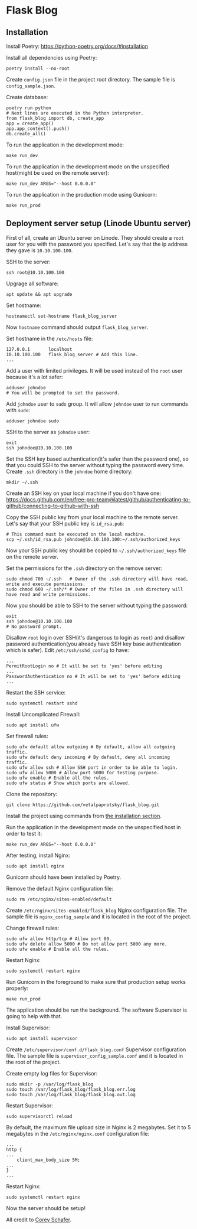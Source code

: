 # Flask Blog


## Installation

Install Poetry:
https://python-poetry.org/docs/#installation


Install all dependencies using Poetry:
```
poetry install --no-root
```


Create `config.json` file in the project root directory. The sample file is `config_sample.json`.


Create database:
```
poetry run python
# Next lines are executed in the Python interpreter.
from flask_blog import db, create_app
app = create_app()
app.app_context().push()
db.create_all()
```


To run the application in the development mode:
```
make run_dev
```


To run the application in the development mode on the unspecified host(might be used on the remote server):
```
make run_dev ARGS="--host 0.0.0.0"
```


To run the application in the production mode using Gunicorn:
```
make run_prod
```


## Deployment server setup (Linode Ubuntu server)

First of all, create an Ubuntu server on Linode. They should create a `root` user for you with the password you specified. Let's say that the ip address they gave is `10.10.100.100`.


SSH to the server:
```
ssh root@10.10.100.100
```


Upgrage all software:
```
apt update && apt upgrade
```


Set hostname:
```
hostnamectl set-hostname flask_blog_server
```


Now `hostname` command should output `flask_blog_server`.


Set hostname in the `/etc/hosts` file:
```
127.0.0.1       localhost
10.10.100.100   flask_blog_server # Add this line.
...
```


Add a user with limited privileges. It will be used instead of the `root` user because it's a lot safer:
```
adduser johndoe
# You will be prompted to set the password.
```


Add `johndoe` user to `sudo` group. It will allow `johndoe` user to run commands with `sudo`:
```
adduser johndoe sudo
```


SSH to the server as `johndoe` user:
```
exit
ssh johndoe@10.10.100.100
```


Set the SSH key based authentication(it's safer than the password one), so that you could SSH to the server without typing the password every time. Create `.ssh` directory in the `johndoe` home directory:
```
mkdir ~/.ssh
```


Create an SSH key on your local machine if you don't have one:
https://docs.github.com/en/free-pro-team@latest/github/authenticating-to-github/connecting-to-github-with-ssh


Copy the SSH public key from your local machine to the remote server. Let's say that your SSH public key is `id_rsa.pub`:
```
# This command must be executed on the local machine.
scp ~/.ssh/id_rsa.pub johndoe@10.10.100.100:~/.ssh/authorized_keys
```

Now your SSH public key should be copied to `~/.ssh/authorized_keys` file on the remote server.


Set the permissions for the `.ssh` directory on the remove server:
```
sudo chmod 700 ~/.ssh   # Owner of the .ssh directory will have read, write and execute permissions.
sudo chmod 600 ~/.ssh/* # Owner of the files in .ssh directory will have read and write permissions.
```


Now you should be able to SSH to the server without typing the password:
```
exit
ssh johndoe@10.10.100.100
# No password prompt.
```


Disallow `root` login over SSH(it's dangerous to login as `root`) and disallow password authentication(you already have SSH key base authentication which is safer). Edit `/etc/ssh/sshd_config` to have:
```
...
PermitRootLogin no # It will be set to 'yes' before editing
...
PasswordAuthentication no # It will be set to 'yes' before editing
...
```


Restart the SSH service:
```
sudo systemctl restart sshd
```


Install Uncomplicated Firewall:
```
sudo apt install ufw
```


Set firewall rules:
```
sudo ufw default allow outgoing # By default, allow all outgoing traffic.
sudo ufw default deny incoming # By default, deny all incoming traffic.
sudo ufw allow ssh # Allow SSH port in order to be able to login.
sudo ufw allow 5000 # Allow port 5000 for testing purpose.
sudo ufw enable # Enable all the rules.
sudo ufw status # Show which ports are allowed.
```


Clone the repository:
```
git clone https://github.com/vetalpaprotsky/flask_blog.git
```


Install the project using commands from [the installation section](#Installation).


Run the application in the development mode on the unspecified host in order to test it:
```
make run_dev ARGS="--host 0.0.0.0"
```


After testing, install Nginx:
```
sudo apt install nginx
```


Gunicorn should have been installed by Poetry.


Remove the default Nginx configuration file:
```
sudo rm /etc/nginx/sites-enabled/default
```


Create `/etc/nginx/sites-enabled/flask_blog` Nginx configuration file. The sample file is `nginx_config_sample` and it is located in the root of the project.


Change firewall rules:
```
sudo ufw allow http/tcp # Allow port 80.
sudo ufw delete allow 5000 # Do not allow port 5000 any more.
sudo ufw enable # Enable all the rules.
```


Restart Nginx:
```
sudo systemctl restart nginx
```


Run Gunicorn in the foreground to make sure that production setup works properly:
```
make run_prod
```


The application should be run the background. The software Supervisor is going to help with that.


Install Supervisor:
```
sudo apt install supervisor
```


Create `/etc/supervisor/conf.d/flask_blog.conf` Supervisor configuration file. The sample file is `supervisor_config_sample.conf` and it is located in the root of the project.


Create empty log files for Supervisor:
```
sudo mkdir -p /var/log/flask_blog
sudo touch /var/log/flask_blog/flask_blog.err.log
sudo touch /var/log/flask_blog/flask_blog.out.log
```


Restart Supervisor:
```
sudo supervisorctl reload
```


By default, the maximum file upload size in Nginx is 2 megabytes. Set it to 5 megabytes in the `/etc/nginx/nginx.conf` configuration file:
```
...
http {
...
    client_max_body_size 5M;
...
}
...
```


Restart Nginx:
```
sudo systemctl restart nginx
```


Now the server should be setup!


All credit to [Corey Schafer](https://www.youtube.com/channel/UCCezIgC97PvUuR4_gbFUs5g).
